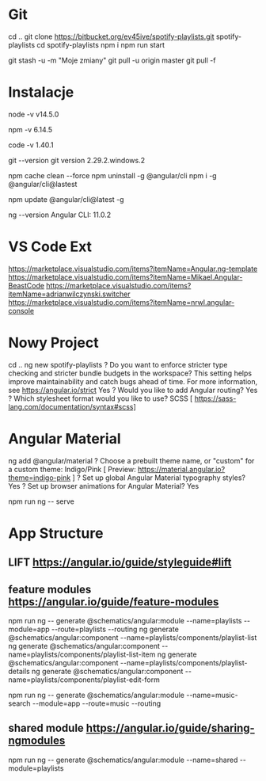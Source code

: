 # Git
cd ..
git clone https://bitbucket.org/ev45ive/spotify-playlists.git spotify-playlists
cd spotify-playlists
npm i
npm run start

git stash -u -m "Moje zmiany"
git pull -u origin master
git pull -f 

# Instalacje
node -v
v14.5.0

npm -v
6.14.5

code -v
1.40.1

git --version
git version 2.29.2.windows.2

npm cache clean --force
npm uninstall -g @angular/cli
npm i -g @angular/cli@lastest

npm update @angular/cli@latest -g

ng --version
Angular CLI: 11.0.2

# VS Code Ext
https://marketplace.visualstudio.com/items?itemName=Angular.ng-template
https://marketplace.visualstudio.com/items?itemName=Mikael.Angular-BeastCode
https://marketplace.visualstudio.com/items?itemName=adrianwilczynski.switcher
https://marketplace.visualstudio.com/items?itemName=nrwl.angular-console

# Nowy Project
cd ..
ng new spotify-playlists
? Do you want to enforce stricter type checking and stricter bundle budgets in the workspace?
  This setting helps improve maintainability and catch bugs ahead of time.
  For more information, see https://angular.io/strict Yes
? Would you like to add Angular routing? Yes
? Which stylesheet format would you like to use? SCSS   [ https://sass-lang.com/documentation/syntax#scss]

# Angular Material
ng add @angular/material
? Choose a prebuilt theme name, or "custom" for a custom theme: Indigo/Pink        [ Preview: https://material.angular.io?theme=indigo-pink ]
? Set up global Angular Material typography styles? Yes
? Set up browser animations for Angular Material? Yes

npm run ng -- serve

# App Structure
## LIFT https://angular.io/guide/styleguide#lift

## feature modules https://angular.io/guide/feature-modules
npm run ng -- generate @schematics/angular:module --name=playlists --module=app --route=playlists --routing 
ng generate @schematics/angular:component --name=playlists/components/playlist-list
ng generate @schematics/angular:component --name=playlists/components/playlist-list-item
ng generate @schematics/angular:component --name=playlists/components/playlist-details
ng generate @schematics/angular:component --name=playlists/components/playlist-edit-form

npm run ng -- generate @schematics/angular:module --name=music-search --module=app --route=music  --routing 

## shared module https://angular.io/guide/sharing-ngmodules
npm run ng -- generate @schematics/angular:module --name=shared --module=playlists 
